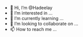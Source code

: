 - 👋 Hi, I’m @Hadeelay
- 👀 I’m interested in ...
- 🌱 I’m currently learning ...
- 💞️ I’m looking to collaborate on ...
- 📫 How to reach me ...

<!---
Hadeelay/Hadeelay is a ✨ special ✨ repository because its `README.md` (this file) appears on your GitHub profile.
You can click the Preview link to take a look at your changes.
--->
